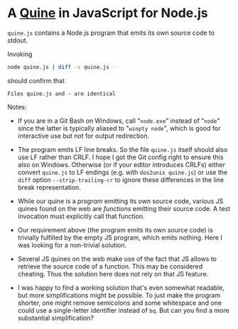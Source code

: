 A [Quine](https://en.wikipedia.org/wiki/Quine_(computing)) in JavaScript for Node.js
====================================================================================

`quine.js` contains a Node.js program that emits its own source code to stdout.

Invoking

```bash
node quine.js | diff -s quine.js -
```
should confirm that
```
Files quine.js and - are identical
```

Notes:

* If you are in a Git Bash on Windows, call "`node.exe`" instead of "`node`"
  since the latter is typically aliased to "`winpty node`", which is good for
  interactive use but not for output redirection.

* The program emits LF line breaks.
  So the file `quine.js` itself should also use LF rather than CRLF.
  I hope I got the Git config right to ensure this also on Windows.
  Otherwise (or if your editor introduces CRLFs)
  either convert `quine.js` to LF endings (e.g. with `dos2unix quine.js`)
  or use the `diff` option `--strip-trailing-cr` to ignore these differences
  in the line break representation.

* While our quine is a *program* emitting its own source code,
  various JS quines found on the web are *functions* emitting their source
  code.  A test invocation must explicitly call that function.

* Our requirement above (the program emits its own source code)
  is trivially fulfilled by the empty JS program, which emits nothing.
  Here I was looking for a non-trivial solution.

* Several JS quines on the web make use of the fact that JS allows to retrieve
  the source code of a function.  This may be considered cheating.
  Thus the solution here does not rely on that JS feature.

* I was happy to find a working solution that's even somewhat readable,
  but more simplifications might be possible.
  To just make the program shorter,
  one might remove semicolons and some whitespace
  and one could use a single-letter identifier instead of `bq`.
  But can you find a more substantial simplification?

